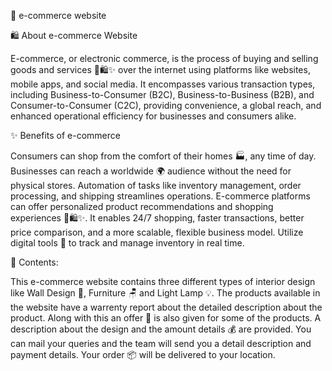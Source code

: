 🛒 e-commerce website

🛍️ About e-commerce Website

E-commerce, or electronic commerce, is the process of buying and selling goods and services 🛒🛍️✨ over the internet using platforms like websites, mobile apps, and social media. 
It encompasses various transaction types, including Business-to-Consumer (B2C), Business-to-Business (B2B), and Consumer-to-Consumer (C2C), providing convenience, a global reach, and enhanced operational efficiency for businesses and consumers alike.

✨ Benefits of e-commerce

Consumers can shop from the comfort of their homes 🏭, any time of day. 
Businesses can reach a worldwide 🌍 audience without the need for physical stores. 
Automation of tasks like inventory management, order processing, and shipping streamlines operations. 
E-commerce platforms can offer personalized product recommendations and shopping experiences 🛒🛍️✨. 
It enables 24/7 shopping, faster transactions, better price comparison, and a more scalable, flexible business model.
Utilize digital tools 📝 to track and manage inventory in real time. 

 📑 Contents:

This e-commerce website contains three different types of interior design like Wall Design 🚪, Furniture 🪑 and Light Lamp 💡.
The products available in the website have a warrenty report about the detailed description about the product.
Along with this an offer 🎉 is also given for some of the products.
A description about the design and the amount details 💰 are provided.
You can mail your queries and the team will send you a detail description and payment details.
Your order 📦 will be delivered to your location.
 
 
